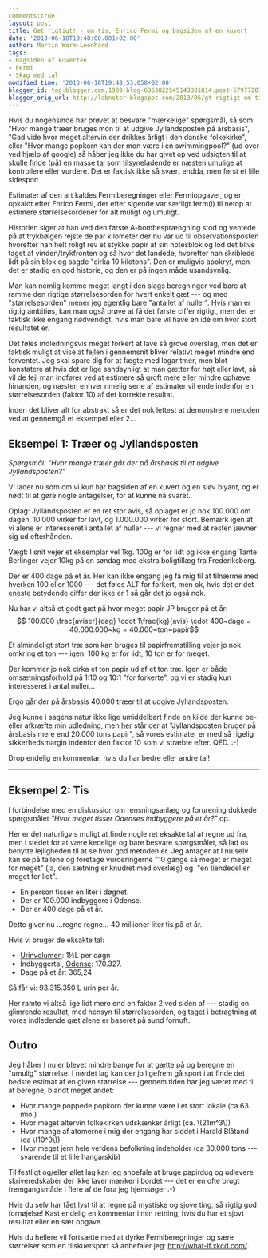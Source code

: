 ```yaml
---
comments:true
layout: post
title: Gæt rigtigt! - om tis, Enrico Fermi og bagsiden af en kuvert
date: '2013-06-18T19:48:00.001+02:00'
author: Martin Worm-Leonhard
tags:
- Bagsiden af kuverten
- Fermi
- Skæg med tal
modified_time: '2013-06-18T19:48:53.058+02:00'
blogger_id: tag:blogger.com,1999:blog-6363822545143881814.post-5797720121335946360
blogger_orig_url: http://labnoter.blogspot.com/2013/06/gt-rigtigt-om-tis-enrico-fermi-og.html
---
```


Hvis du nogensinde har prøvet at besvare "mærkelige" spørgsmål, så som
"Hvor mange træer bruges mon til at udgive Jyllandsposten på årsbasis",
"Gad vide hvor meget altervin der drikkes årligt i den danske
folkekirke", eller "Hvor mange popkorn kan der mon være i en
swimmingpool?" (ud over ved hjælp af google) så håber jeg ikke du har
givet op ved udsigten til at skulle finde (på) en masse tal som
tilsyneladende er næsten umulige at kontrollere eller vurdere. Det er
faktisk ikke så svært endda, men først et lille sidespor:

Estimater af den art kaldes Fermiberegninger eller Fermiopgaver, og er
opkaldt efter Enrico Fermi, der efter sigende var særligt ferm(i) til
netop at estimere størrelsesordener for alt muligt og umuligt.

Historien siger at han ved den første A-bombesprængning stod og ventede
på at trykbølgen rejste de par kilometer der nu var ud til
observationsposten hvorefter han helt roligt rev et stykke papir af sin
notesblok og lod det blive taget af vinden/trykfronten og så hvor det
landede, hvorefter han skriblede lidt på sin blok og sagde "cirka 10
kilotons". Den er muligvis apokryf, men det er stadig en god historie,
og den er på ingen måde usandsynlig.

Man kan nemlig komme meget langt i den slags beregninger ved bare at
ramme den rigtige størrelsesorden for hvert enkelt gæt --- og med
"størrelsesorden" mener jeg egentlig bare "antallet af nuller".
Hvis man er rigtig ambitiøs, kan man også prøve at få det første ciffer
rigtigt, men der er faktisk ikke engang nødvendigt, hvis man bare vil
have en idé om hvor stort resultatet er. 

Det føles indledningsvis meget
forkert at lave så grove overslag, men det er faktisk muligt at vise at
fejlen i gennemsnit bliver relativt meget mindre end forventet. Jeg skal
spare dig for at fægte med logaritmer, men blot konstatere at hvis det
er lige sandsynligt at man gætter for højt eller lavt, så vil de fejl
man indfører ved at estimere så groft mere eller mindre ophæve hinanden,
og næsten enhver rimelig serie af estimater vil ende indenfor en
størrelsesorden (faktor 10) af det korrekte resultat.

Inden det bliver alt for abstrakt så er det nok lettest at demonstrere
metoden ved at gennemgå et eksempel eller 2...


## Eksempel 1: Træer og Jyllandsposten

_Spørgsmål: "Hvor mange træer går der på årsbasis til at udgive
Jyllandsposten?"_

Vi lader nu som om vi kun har bagsiden af en kuvert og en sløv blyant,
og er nødt til at gøre nogle antagelser, for at kunne nå svaret.

Oplag: Jyllandsposten er en ret stor avis, så oplaget er jo nok 100.000
om dagen. 10.000 virker for lavt, og 1.000.000 virker for stort. Bemærk
igen at vi alene er interesseret i antallet af nuller --- vi regner med at
resten jævner sig ud efterhånden.

Vægt: I snit vejer et eksemplar vel 1kg. 100g er for lidt og ikke engang
Tante Berlinger vejer 10kg på en søndag med ekstra boligtillæg fra
Frederiksberg.

Der er 400 dage på et år. Her kan ikke engang jeg få mig til at tilnærme
med hverken 100 eller 1000 --- det føles ALT for forkert, men ok, hvis det
er det eneste betydende ciffer der ikke er 1 så går det jo også nok.

Nu har vi altså et godt gæt på hvor meget papir JP bruger på et år:
$$ 100.000 \frac{aviser}{dag} \cdot 1\frac{kg}{avis} \cdot
400~dage = 40.000.000~kg = 40.000~ton~papir$$

Et almindeligt stort træ som kan bruges til papirfremstilling vejer jo
nok omkring et ton --- igen: 100 kg er for lidt, 10 ton er for meget. 

Der kommer jo nok cirka et ton papir ud af et ton træ. Igen er både
omsætningsforhold på 1:10 og 10:1 "for forkerte", og vi er stadig kun
interesseret i antal nuller...

Ergo går der på årsbasis 40.000 træer til at udgive Jyllandsposten.

Jeg kunne i sagens natur ikke lige umiddelbart finde en kilde der kunne
be- eller afkræfte min udledning,
men [her](http://viden.jp.dk/mediarium/journalistik/default.asp?cid=134373) står
der at "Jyllandsposten bruger på årsbasis mere end 20.000 tons papir",
så vores estimater er med så rigelig sikkerhedsmargin indenfor den
faktor 10 som vi stræbte efter. QED. :-)

Drop endelig en kommentar, hvis du har bedre eller andre tal!

--------------------------------

## Eksempel 2: Tis

I forbindelse med en diskussion om rensningsanlæg og forurening dukkede
spørgsmålet _"Hvor meget tisser Odenses indbyggere på et år?"_ op.  

Her er det naturligvis muligt at finde nogle ret eksakte tal at regne ud fra,
men i stedet for at være kedelige og bare besvare spørgsmålet, så lad os
benytte lejligheden til at se hvor god metoden er. Jeg antager at I nu
selv kan se på tallene og foretage vurderingerne "10 gange så meget er
meget for meget" (ja, den sætning er knudret med overlæg) og  "en
tiendedel er meget for lidt".

- En person tisser en liter i døgnet. 
- Der er 100.000 indbyggere i Odense.
- Der er 400 dage på et år.

Dette giver nu ...regne regne... 40 millioner liter tis på et år. 

Hvis vi bruger de eksakte tal:

- [Urinvolumen](http://en.wikipedia.org/wiki/Fluid_balance): 1½L per døgn
- Indbyggertal, [Odense](http://en.wikipedia.org/wiki/Odense): 170.327. 
- Dage på et år: 365,24

Så får vi: 93.315.350 L urin per år.

Her ramte vi altså lige lidt mere end en faktor 2 ved siden af --- stadig
en glimrende resultat, med hensyn til størrelsesorden, og taget i
betragtning at vores indledende gæt alene er baseret på sund fornuft.


## Outro
Jeg håber I nu er blevet mindre bange for at gætte på og beregne en
"umulig" størrelse. I nørdet lag kan der jo ligefrem gå sport i at finde
det bedste estimat af en given størrelse --- gennem tiden har jeg været
med til at beregne, blandt meget andet:

-   Hvor mange poppede popkorn der kunne være i et stort lokale (ca
    63 mio.)
-   Hvor meget altervin folkekirken udskænker årligt (ca. \\(21m^3\\))
-   Hvor mange af atomerne i mig der engang har siddet i Harald Blåtand
    (ca \\(10^9\\))
-   Hvor meget jern hele verdens befolkning indeholder (ca 30.000 tons ---
    svarende til et lille hangarskib)

Til festligt og/eller øllet lag kan jeg anbefale at bruge papirdug og
udlevere skriveredskaber der ikke laver mærker i bordet --- det er en ofte
brugt fremgangsmåde i flere af de fora jeg hjemsøger :-)

Hvis du selv har fået lyst til at regne på mystiske og sjove ting, så
rigtig god fornøjelse! Kast endelig en kommentar i min retning, hvis du
har et sjovt resultat eller en sær opgave.

Hvis du hellere vil fortsætte med at dyrke Fermiberegninger og sære
størrelser som en tilskuersport så anbefaler
jeg: <http://what-if.xkcd.com/>.

